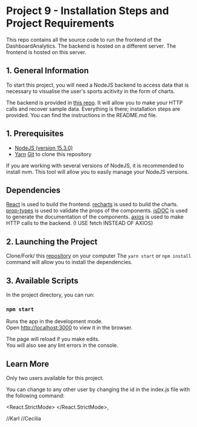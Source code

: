 # Project 9 - Installation Steps and Project Requirements

This repo contains all the source code to run the frontend of the DashboardAnalytics.
The backend is hosted on a different server.
The frontend is hosted on this server.

## 1. General Information

To start this project, you will need a NodeJS backend to access data that is necessary to visualise the user's sports acitivity in the form of charts.

The backend is provided in [this repo](https://github.com/OpenClassrooms-Student-Center/P9-front-end-dashboard).
It will allow you to make your HTTP calls and recover sample data.
Everything is there; installation steps are provided. You can find the instructions in the README.md file.

## 1. Prerequisites

- [NodeJS (version 15.3.0)](https://nodejs.org/en/)
- [Yarn](https://yarnpkg.com/)
  [Git](https://git-scm.com/) to clone this repository

If you are working with several versions of NodeJS, it is recommended to install nvm. This tool will allow you to easily manage your NodeJS versions.

## Dependencies

[React](https://reactjs.org/) is used to build the frontend.
[recharts](https://recharts.org/en-US) is used to build the charts.
[prop-types](https://www.npmjs.com/package/prop-types) is used to validate the props of the components.
[jsDOC](https://www.npmjs.com/package/jsdoc) is used to generate the documentation of the components.
[axios](https://www.npmjs.com/package/axios) is used to make HTTP calls to the backend. (I USE fetch INSTEAD OF AXIOS)

## 2. Launching the Project

Clone/Fork/ this [repository](https://github.com/AdrianGeorgeM/Dashboard-for-Analytics-with-React.git) on your computer
The `yarn start` or `npm install` command will allow you to install the dependencies.

## 3. Available Scripts

In the project directory, you can run:

### `npm start`

Runs the app in the development mode.\
Open [http://localhost:3000](http://localhost:3000) to view it in the browser.

The page will reload if you make edits.\
You will also see any lint errors in the console.

## Learn More

Only two users available for this project.

You can change to any other user by changing the id in the index.js file with the following command:

<React.StrictMode>
<App user='12' />
</React.StrictMode>,

<App user='12' />//Karl
<App user='18' />//Cecilia
